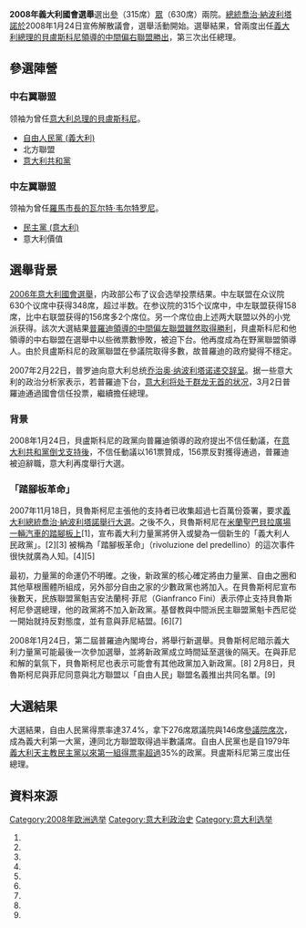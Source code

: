 **2008年義大利國會選舉**選出[參](https://zh.wikipedia.org/wiki/參議院 "wikilink")（315席）[眾](https://zh.wikipedia.org/wiki/眾議院 "wikilink")（630席）兩院。[總統](https://zh.wikipedia.org/wiki/意大利總統 "wikilink")[喬治·納波利塔諾於](https://zh.wikipedia.org/wiki/喬治·納波利塔諾 "wikilink")2008年1月24日宣佈解散議會，選舉活動開始。選舉結果，曾兩度出任[義大利總理的](https://zh.wikipedia.org/wiki/義大利總理 "wikilink")[貝盧斯科尼領導的](https://zh.wikipedia.org/wiki/貝盧斯科尼 "wikilink")[中間偏右聯盟勝出](../Page/中間偏右.md "wikilink")，第三次出任總理。

## 參選陣營

### 中右翼聯盟

领袖为曾任[意大利总理的](https://zh.wikipedia.org/wiki/意大利总理 "wikilink")[貝盧斯科尼](https://zh.wikipedia.org/wiki/貝盧斯科尼 "wikilink")。

  - [自由人民黨 (義大利)](../Page/自由人民黨_\(義大利\).md "wikilink")
  - 北方聯盟
  - [意大利共和黨](https://zh.wikipedia.org/wiki/意大利共和黨 "wikilink")

### 中左翼聯盟

领袖为曾任[羅馬市長的](https://zh.wikipedia.org/wiki/羅馬 "wikilink")[瓦尔特·韦尔特罗尼](../Page/瓦尔特·韦尔特罗尼.md "wikilink")。

  - [民主黨 (意大利)](https://zh.wikipedia.org/wiki/民主黨_\(意大利\) "wikilink")
  - 意大利價值

## 選舉背景

[2006年意大利國會選舉](https://zh.wikipedia.org/wiki/2006年意大利國會選舉 "wikilink")，内政部公布了议会选举投票结果。中左联盟在众议院630个议席中获得348席，超过半数。在参议院的315个议席中，中左联盟获得158席，比中右联盟获得的156席多2个席位。另一个席位由上述两大联盟以外的小党派获得。該次大選結果[普羅迪領導的中間偏左聯盟雖然取得勝利](https://zh.wikipedia.org/wiki/普羅迪 "wikilink")，貝盧斯科尼和他領導的中右聯盟在選舉中以些微票數慘敗，被迫下台。他再度成為在野黨聯盟領導人。由於貝盧斯科尼的政黨聯盟在參議院取得多數，故普羅迪的政府變得不穩定。

2007年2月22日，普罗迪向意大利总统[乔治奥·纳波利塔诺递交辞呈](https://zh.wikipedia.org/wiki/乔治奥·纳波利塔诺 "wikilink")。据一些意大利的政治分析家表示，若普羅迪下台，[意大利将处于群龙无首的状况](../Page/意大利.md "wikilink")，3月2日普羅迪通過國會信任投票，繼續擔任總理。

### 背景

2008年1月24日，貝盧斯科尼的政黨向普羅迪領導的政府提出不信任動議，在[意大利共和黨倒戈支持後](https://zh.wikipedia.org/wiki/意大利共和黨 "wikilink")，不信任動議以161票贊成，156票反對獲得通過，普羅迪被迫辭職，意大利再度舉行大選。

### 「踏腳板革命」

2007年11月18日，貝魯斯柯尼主張他的支持者已收集超過七百萬份簽署，要求[義大利總統](https://zh.wikipedia.org/wiki/義大利總統 "wikilink")[喬治·納波利塔諾舉行大選](https://zh.wikipedia.org/wiki/喬治·納波利塔諾 "wikilink")。之後不久，貝魯斯柯尼在[米蘭聖巴貝拉廣場一輛汽車的踏腳板上](../Page/米蘭.md "wikilink")\[1\]，宣布義大利力量黨將併入或變為一個新生的「義大利人民政黨」。\[2\]\[3\]
被稱為「踏腳板革命」（rivoluzione del predellino）的這次事件很快就廣為人知。\[4\]\[5\]

最初，力量黨的命運仍不明確。之後，新政黨的核心確定將由力量黨、自由之圈和其他草根團體所組成，另外部分自由之家的少數政黨也將加入。在貝魯斯柯尼宣布後數天，民族聯盟黨魁吉安法蘭柯·菲尼（Gianfranco
Fini）表示停止支持貝魯斯柯尼參選總理，他的政黨將不加入新政黨。基督教與中間派民主聯盟黨魁卡西尼從一開始就持反對態度，並有意與菲尼結盟。\[6\]\[7\]

2008年1月24日，第二屆普羅迪內閣垮台，將舉行新選舉。貝魯斯柯尼暗示義大利力量黨可能最後一次參加選舉，並將新政黨成立時間延至選後的隔天。在與菲尼和解的氣氛下，貝魯斯柯尼也表示可能會有其他政黨加入新政黨。\[8\]
2月8日，貝魯斯柯尼與菲尼同意與北方聯盟以「自由人民」聯盟名義推出共同名單。\[9\]

## 大選結果

大選結果，自由人民黨得票率達37.4%，拿下276席眾議院與146席[參議院席次](https://zh.wikipedia.org/wiki/義大利參議院 "wikilink")，成為義大利第一大黨，連同北方聯盟取得過半數議席。自由人民黨也是自1979年[義大利天主教民主黨以來第一組得票率超過](https://zh.wikipedia.org/wiki/義大利天主教民主黨 "wikilink")35%的政黨。貝盧斯科尼第三度出任總理。

## 資料來源

<references/>

[Category:2008年欧洲选举](https://zh.wikipedia.org/wiki/Category:2008年欧洲选举 "wikilink")
[Category:意大利政治史](https://zh.wikipedia.org/wiki/Category:意大利政治史 "wikilink")
[Category:意大利选举](https://zh.wikipedia.org/wiki/Category:意大利选举 "wikilink")

1.
2.
3.
4.
5.
6.
7.
8.
9.
